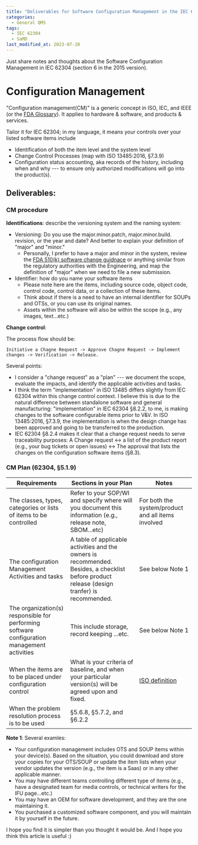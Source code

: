 ```yaml
---
title: "Deliverables for Software Configuration Management in the IEC 62304"
categories:
  - General QMS
tags:
  - IEC 62304
  - SaMD
last_modified_at: 2023-07-20
---
```


Just share notes and thoughts about the Software Configuration Management in IEC 62304 (section 6 in the 2015 version).

# Configuration Management

"Configuration management(CM)" is a generic concept in ISO, IEC, and IEEE (or the [FDA Glossary](https://www.fda.gov/inspections-compliance-enforcement-and-criminal-investigations/inspection-guides/glossary-computer-system-software-development-terminology-895)). It applies to hardware & software, and products & services.

Tailor it for IEC 62304; in my language, it means your controls over your listed software items include
- Identification of both the item level and the system level
- Change Control Processes (map with ISO 13485:2016, §7.3.9)
- Configuration status accounting, aka records of the history, including when and why --- to ensure only authorized modifications will go into the product(s).

## Deliverables:

### CM procedure

**Identifications**: describe the versioning system and the naming system:
- Versioning: Do you use the major.minor.patch, major.minor.build. revision, or the year and date? And better to explain your definition of "major" and "minor."
  - Personally, I prefer to have a major and minor in the system, review the [FDA 510(k) software change guidnace](https://www.fda.gov/media/99785/download) or anything similar from the regulatory authorities with the Engineering, and map the definition of "major" when we need to file a new submission.
- Identifier: how do you name your software items
  - Please note here are the items, including source code, object code, control code, control data, or a collection of these items.
  - Think about if there is a need to have an internal identifier for SOUPs and OTSs, or you can use its original names.
  - Assets within the software will also be within the scope (e.g., any images, text...etc.)


**Change control**:

The process flow should be: 

```
Initiative a Chagne Request -> Approve Chagne Request -> Implement changes -> Verification -> Release.
```

Several points:
- I consider a "change request" as a "plan" --- we document the scope, evaluate the impacts, and identify the applicable activities and tasks.
- I think the term "implementation" in ISO 13485 differs slightly from IEC 62304 within this change control context. I believe this is due to the natural difference between standalone software and general manufacturing: "implementation" in IEC 62304 §8.2.2, to me, is making changes to the software configurable items prior to V&V. In ISO 13485:2016, §7.3.9, the implementation is when the design change has been approved and going to be transferred to the production.
- IEC 62304 §8.2.4 makes it clear that a change request needs to serve traceability purposes: A Change request <-> a list of the product report (e.g., your bug tickets or open issues) <-> The approval that lists the changes on the configuration software items (§8.3).


### CM Plan (62304, §5.1.9)

| Requirements | Sections in your Plan | Notes |
| -------- | -------- | -------- |
| The classes, types, categories or lists of items to be controlled | Refer to your SOP/WI and specify where will you document this information (e.g., release note, SBOM...etc)  | For both the system/product and all items involved |
| The configuration Management Activities and tasks | A table of applicable activities and the owners is recommended. Besides, a checklist before product release (design tranfer) is recommended. | See below Note 1 |
| The organization(s) responsible for performing software configuration management activities | This include storage, record keeping ...etc. | See below Note 1 |
| When the items are to be placed under configuration control | What is your criteria of baseline, and when your particular version(s) will be agreed upon and fixed. | [ISO definition](https://www.iso.org/obp/ui/en/#iso:std:iso:9000:ed-4:v1:en:term:3.10.7) |
| When the problem resolution process is to be used | §5.6.8, §5.7.2, and §6.2.2 | |

**Note 1**: Several examles:
- Your configuration management includes OTS and SOUP items within your device(s). Based on the situation, you could download and store your copies for your OTS/SOUP or update the item lists when your vendor updates the version (e.g., the item is a Saas) or in any other applicable manner.
- You may have different teams controlling different type of items (e.g., have a designated team for media controls, or technical writers for the IFU page...etc.)
- You may have an OEM for software development, and they are the one maintaining it.
- You purchased a customized software component, and you will maintain it by yourself in the future.


I hope you find it is simpler than you thought it would be. And I hope you think this article is useful :) 
